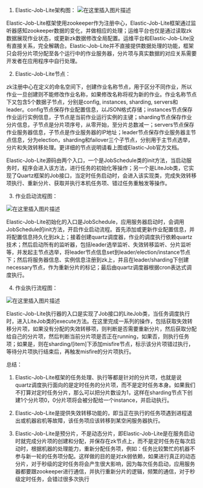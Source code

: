 1. Elastic-Job-Lite架构图：
![在这里插入图片描述](https://img-blog.csdnimg.cn/20200415155606749.png?x-oss-process=image/watermark,type_ZmFuZ3poZW5naGVpdGk,shadow_10,text_aHR0cHM6Ly9ibG9nLmNzZG4ubmV0L215c3dlZXQxMTE=,size_16,color_FFFFFF,t_70)

Elastic-Job-Lite框架使用zookeeper作为注册中心，Elastic-Job-Lite框架通过监听器感知zookeeper数据的变化，并做相应的处理；运维平台也仅是通过读取zk数据展现作业状态，或更新zk数据修改全局配置。运维平台和Elastic-Job-Lite没有直接关系，完全解耦合。Elastic-Job-Lite并不直接提供数据处理的功能，框架只会将分片项分配至各个运行中的作业服务器，分片项与真实数据的对应关系需要开发者在应用程序中自行处理。

2. Elastic-Job-Lite节点：

zk注册中心在定义的命名空间下，创建作业名称节点，用于区分不同作业，所以作业一旦创建则不能修改作业名称，如果修改名称将视为新的作业。作业名称节点下又包含5个数据子节点，分别是config, instances, sharding, servers和leader。config节点保存作业配置信息，以JSON格式存储；instances节点保存作业运行实例信息，子节点是当前作业运行实例的主键；sharding节点保存作业分片信息，子节点是分片项序号，从零开始，至分片总数减一；servers节点保存作业服务器信息，子节点是作业服务器的IP地址；leader节点保存作业服务器主节点信息，分为election，sharding和failover三个子节点，分别用于主节点选举，分片和失效转移处理。更详细的节点说明请看上图或Elastic-Job官方文档。

 Elastic-Job-Lite源码由两个入口，一个是JobSchedule类的init方法，当启动服务时，程序会进入该方法，进行任务的初始化等操作；另一个是LiteJob类，它实现了Quartz框架的Job接口，当定时任务启动时，会进入该实现类，完成失效转移项执行、重新分片、获取并执行本机任务项、错过任务重触发等操作。

3. 作业启动流程图：

![在这里插入图片描述](https://img-blog.csdnimg.cn/20200415155840436.png)

Elastic-Job-Lite初始化的入口是JobSchedule，应用服务器启动时，会调用JobSchedule的init方法，开启作业启动流程。首先添加或更新作业配置信息，并将配置信息持久化到zk上；接着创建quartz调度器，作业的调度执行依赖quartz技术；然后启动所有的监听器，包括leader选举监听、失效转移监听、分片监听等，并发起主节点选举，将leader节点信息set到leader/election/instance节点下；然后将服务器信息、实例信息注册到zk上，并且在leader/sharding下创建necessary节点，作为重新分片的标记；最后由quartz调度器根据cron表达式调度执行。

4. 作业执行流程图：


![在这里插入图片描述](https://img-blog.csdnimg.cn/20200415155854434.png?x-oss-process=image/watermark,type_ZmFuZ3poZW5naGVpdGk,shadow_10,text_aHR0cHM6Ly9ibG9nLmNzZG4ubmV0L215c3dlZXQxMTE=,size_16,color_FFFFFF,t_70)

Elastic-Job-Lite执行器的入口是实现了Job接口的LiteJob类，当任务调度执行时，进入LiteJob类的execute方法。在这里完成一系列的操作，包括获取失效转移分片项，如果没有分配的失效转移项，则判断是否需要重新分片，然后获取分配给自己的分片项，然后判断当前分片项是否正在running，如果否，则执行任务项；如果是，则在sharding/[item]下添加misfire节点，标示该分片项错过执行，等待分片项执行结束后，再触发misfire的分片项执行。

总结：
1. Elastic-Job-Lite框架的任务处理、执行等都是针对的分片项，也就是说quartz调度执行面向的是定时任务的分片项，而不是定时任务本身。如果我们不打算对定时任务分片，那么可以把分片数设为1，这样在sharding节点下创建1个分片项0，0分片项将会被分配给一个instance，并启动执行。

2. Elastic-Job-Lite是提供失效转移功能的，即当正在执行的任务项遇到进程退出或机器宕机等故障，该任务项应该转移到某空闲服务器执行。

3. Elastic-Job-Lite是预分片，不是动态分片，即Elastic-Job-Lite是在服务启动时就完成分片项的创建和分配，并保存在zk节点上，而不是定时任务在每次启动时，根据机器的处理能力，重新分配任务项，例如：任务比较繁忙的机器不参与新一轮的任务项分配。这样做的目的是对zk弱依赖，如果进行真正的动态分片，对于秒级的定时任务将会产生很大影响，因为每次任务启动，应用服务器都要跟zookeeper进行通信，并执行重新分片的逻辑，频繁的通信，对于秒级定时任务，会错过很多次执行
